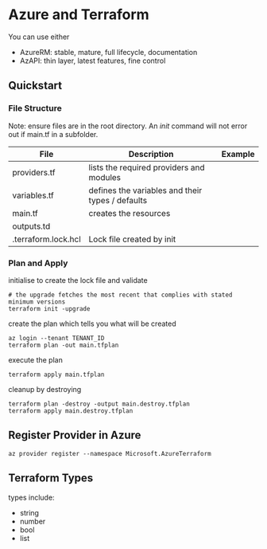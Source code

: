 # Azure and Terraform
You can use either
- AzureRM: stable, mature, full lifecycle, documentation
- AzAPI: thin layer, latest features, fine control  

## Quickstart 

### File Structure
Note: ensure files are in the root directory. An *init* command will not error out if main.tf in a subfolder.

| File | Description | Example |
| --- | --- | --- |
| providers.tf | lists the required providers and modules | |
| variables.tf | defines the variables and their types / defaults | |
| main.tf | creates the resources |  |
| outputs.td | | 
| .terraform.lock.hcl | Lock file created by init | |

### Plan and Apply 
initialise to create the lock file and validate  
```
# the upgrade fetches the most recent that complies with stated minimum versions
terraform init -upgrade
```

create the plan which tells you what will be created  
```
az login --tenant TENANT_ID
terraform plan -out main.tfplan
```

execute the plan  
```
terraform apply main.tfplan
```

cleanup by destroying  
```
terraform plan -destroy -output main.destroy.tfplan
terraform apply main.destroy.tfplan
```  

## Register Provider in Azure 

```
az provider register --namespace Microsoft.AzureTerraform
```

## Terraform Types
types include:  
- string  
- number  
- bool  
- list  